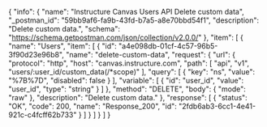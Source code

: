 {
  "info": {
    "name": "Instructure Canvas Users API Delete custom data",
    "_postman_id": "59bb9af6-fa9b-43fd-b7a5-a8e70bbd54f1",
    "description": "Delete custom data.",
    "schema": "https://schema.getpostman.com/json/collection/v2.0.0/"
  },
  "item": [
    {
      "name": "Users",
      "item": [
        {
          "id": "a4e098db-01cf-4c57-96b5-3f90d23e96b8",
          "name": "delete-custom-data",
          "request": {
            "url": {
              "protocol": "http",
              "host": "canvas.instructure.com",
              "path": [
                "api",
                "v1",
                "users/:user_id/custom_data(/*scope)"
              ],
              "query": [
                {
                  "key": "ns",
                  "value": "%7B%7D",
                  "disabled": false
                }
              ],
              "variable": [
                {
                  "id": "user_id",
                  "value": "user_id",
                  "type": "string"
                }
              ]
            },
            "method": "DELETE",
            "body": {
              "mode": "raw"
            },
            "description": "Delete custom data."
          },
          "response": [
            {
              "status": "OK",
              "code": 200,
              "name": "Response_200",
              "id": "2fdb6ab3-6cc1-4e41-921c-c4fcff62b733"
            }
          ]
        }
      ]
    }
  ]
}